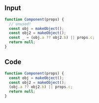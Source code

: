
## Input

```javascript
function Component(props) {
  // unused!
  const obj = makeObject();
  const obj2 = makeObject();
  const _ = (obj.a ?? obj2.b) || props.c;
  return null;
}

```

## Code

```javascript
function Component(props) {
  const obj = makeObject();
  const obj2 = makeObject();
  (obj.a ?? obj2.b) || props.c;
  return null;
}

```
      